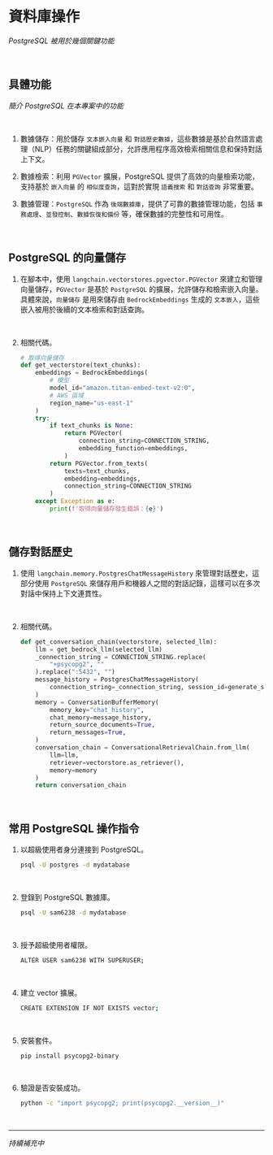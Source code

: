 # 資料庫操作

_PostgreSQL 被用於幾個關鍵功能_

<br>

## 具體功能

_簡介 PostgreSQL 在本專案中的功能_

<br>

1. 數據儲存：用於儲存 `文本嵌入向量` 和 `對話歷史數據`，這些數據是基於自然語言處理（NLP）任務的關鍵組成部分，允許應用程序高效檢索相關信息和保持對話上下文。

2. 數據檢索：利用 `PGVector` 擴展，PostgreSQL 提供了高效的向量檢索功能，支持基於 `嵌入向量` 的 `相似度查詢`，這對於實現 `語義搜索` 和 `對話查詢` 非常重要。

3. 數據管理：`PostgreSQL` 作為 `後端數據庫`，提供了可靠的數據管理功能，包括 `事務處理`、`並發控制`、`數據恢復和備份` 等，確保數據的完整性和可用性。

<br>

## PostgreSQL 的向量儲存

1. 在腳本中，使用 `langchain.vectorstores.pgvector.PGVector` 來建立和管理向量儲存，`PGVector` 是基於 `PostgreSQL` 的擴展，允許儲存和檢索嵌入向量。具體來說，`向量儲存` 是用來儲存由 `BedrockEmbeddings` 生成的 `文本嵌入`，這些嵌入被用於後續的文本檢索和對話查詢。

<br>

2. 相關代碼。

    ```python
    # 取得向量儲存
    def get_vectorstore(text_chunks):
        embeddings = BedrockEmbeddings(
            # 模型
            model_id="amazon.titan-embed-text-v2:0",
            # AWS 區域
            region_name="us-east-1"
        )
        try:
            if text_chunks is None:
                return PGVector(
                    connection_string=CONNECTION_STRING,
                    embedding_function=embeddings,
                )
            return PGVector.from_texts(
                texts=text_chunks,
                embedding=embeddings,
                connection_string=CONNECTION_STRING
            )
        except Exception as e:
            print(f'取得向量儲存發生錯誤：{e}')
    ```

<br>

## 儲存對話歷史

1. 使用 `langchain.memory.PostgresChatMessageHistory` 來管理對話歷史，這部分使用 `PostgreSQL` 來儲存用戶和機器人之間的對話記錄，這樣可以在多次對話中保持上下文連貫性。

<br>

2. 相關代碼。

    ```python
    def get_conversation_chain(vectorstore, selected_llm):
        llm = get_bedrock_llm(selected_llm)
        _connection_string = CONNECTION_STRING.replace(
            "+psycopg2", ""
        ).replace(":5432", "")
        message_history = PostgresChatMessageHistory(
            connection_string=_connection_string, session_id=generate_session_id()
        )
        memory = ConversationBufferMemory(
            memory_key="chat_history",
            chat_memory=message_history,
            return_source_documents=True,
            return_messages=True,
        )
        conversation_chain = ConversationalRetrievalChain.from_llm(
            llm=llm,
            retriever=vectorstore.as_retriever(),
            memory=memory
        )
        return conversation_chain
    ```

<br>

## 常用 PostgreSQL 操作指令

1. 以超級使用者身分連接到 PostgreSQL。

    ```bash
    psql -U postgres -d mydatabase
    ```

<br>

2. 登錄到 PostgreSQL 數據庫。

    ```bash
    psql -U sam6238 -d mydatabase
    ```

<br>

3. 授予超級使用者權限。

    ```bash
    ALTER USER sam6238 WITH SUPERUSER;
    ```

<br>

4. 建立 vector 擴展。

    ```bash
    CREATE EXTENSION IF NOT EXISTS vector;
    ```

<br>

5. 安裝套件。

    ```bash
    pip install psycopg2-binary
    ```

<br>

6. 驗證是否安裝成功。

    ```bash
    python -c "import psycopg2; print(psycopg2.__version__)"
    ```

<br>

___

_持續補充中_